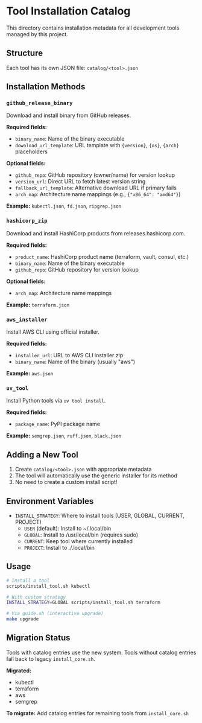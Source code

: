 # Tool Installation Catalog

This directory contains installation metadata for all development tools managed by this project.

## Structure

Each tool has its own JSON file: `catalog/<tool>.json`

## Installation Methods

### `github_release_binary`
Download and install binary from GitHub releases.

**Required fields:**
- `binary_name`: Name of the binary executable
- `download_url_template`: URL template with `{version}`, `{os}`, `{arch}` placeholders

**Optional fields:**
- `github_repo`: GitHub repository (owner/name) for version lookup
- `version_url`: Direct URL to fetch latest version string
- `fallback_url_template`: Alternative download URL if primary fails
- `arch_map`: Architecture name mappings (e.g., `{"x86_64": "amd64"}`)

**Example:** `kubectl.json`, `fd.json`, `ripgrep.json`

### `hashicorp_zip`
Download and install HashiCorp products from releases.hashicorp.com.

**Required fields:**
- `product_name`: HashiCorp product name (terraform, vault, consul, etc.)
- `binary_name`: Name of the binary executable
- `github_repo`: GitHub repository for version lookup

**Optional fields:**
- `arch_map`: Architecture name mappings

**Example:** `terraform.json`

### `aws_installer`
Install AWS CLI using official installer.

**Required fields:**
- `installer_url`: URL to AWS CLI installer zip
- `binary_name`: Name of the binary (usually "aws")

**Example:** `aws.json`

### `uv_tool`
Install Python tools via `uv tool install`.

**Required fields:**
- `package_name`: PyPI package name

**Example:** `semgrep.json`, `ruff.json`, `black.json`

## Adding a New Tool

1. Create `catalog/<tool>.json` with appropriate metadata
2. The tool will automatically use the generic installer for its method
3. No need to create a custom install script!

## Environment Variables

- `INSTALL_STRATEGY`: Where to install tools (USER, GLOBAL, CURRENT, PROJECT)
  - `USER` (default): Install to ~/.local/bin
  - `GLOBAL`: Install to /usr/local/bin (requires sudo)
  - `CURRENT`: Keep tool where currently installed
  - `PROJECT`: Install to ./.local/bin

## Usage

```bash
# Install a tool
scripts/install_tool.sh kubectl

# With custom strategy
INSTALL_STRATEGY=GLOBAL scripts/install_tool.sh terraform

# Via guide.sh (interactive upgrade)
make upgrade
```

## Migration Status

Tools with catalog entries use the new system. Tools without catalog entries fall back to legacy `install_core.sh`.

**Migrated:**
- kubectl
- terraform
- aws
- semgrep

**To migrate:** Add catalog entries for remaining tools from `install_core.sh`
